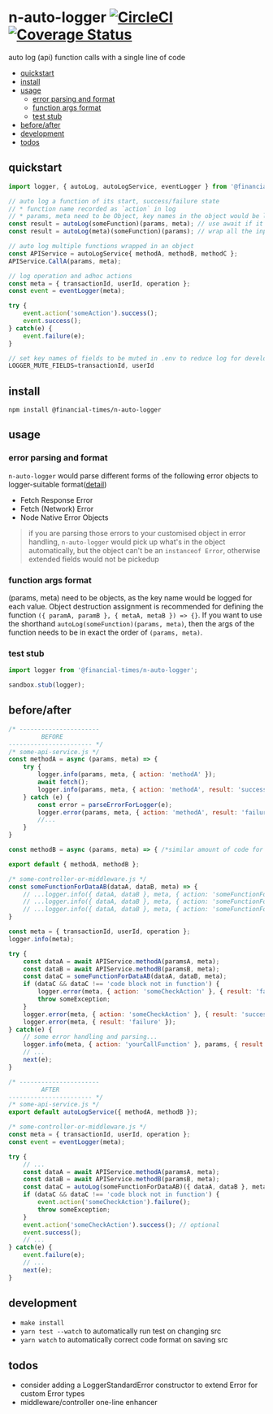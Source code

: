 # n-auto-logger [![CircleCI](https://circleci.com/gh/Financial-Times/n-auto-logger.svg?style=svg)](https://circleci.com/gh/Financial-Times/n-auto-logger) [![Coverage Status](https://coveralls.io/repos/github/Financial-Times/n-auto-logger/badge.svg?branch=master)](https://coveralls.io/github/Financial-Times/n-auto-logger?branch=master)
auto log (api) function calls with a single line of code

- [quickstart](#quickstart)
- [install](#install)
- [usage](#usage)
    * [error parsing and format](#error-parsing-and-format)
    * [function args format](#function-args-format)
    * [test stub](#test-stub)
- [before/after](#beforeafter)
- [development](#development)
- [todos](#todos)


## quickstart
```js
import logger, { autoLog, autoLogService, eventLogger } from '@financial-times/n-auto-logger';
```

```js
// auto log a function of its start, success/failure state 
// * function name recorded as `action` in log
// * params, meta need to be Object, key names in the object would be logged
const result = autoLog(someFunction)(params, meta); // use await if it is an async function
const result = autoLog(meta)(someFunction)(params); // wrap all the input values with key names as a params Object
```

```js
// auto log multiple functions wrapped in an object
const APIService = autoLogService{ methodA, methodB, methodC };
APIService.CallA(params, meta);
```

```js
// log operation and adhoc actions
const meta = { transactionId, userId, operation };
const event = eventLogger(meta);

try {
    event.action('someAction').success();
    event.success();
} catch(e) {
    event.failure(e);
}
```

```js
// set key names of fields to be muted in .env to reduce log for development
LOGGER_MUTE_FIELDS=transactionId, userId
```

## install
```shell
npm install @financial-times/n-auto-logger
```

## usage

### error parsing and format

`n-auto-logger` would parse different forms of the following error objects to logger-suitable format([detail](src/failure.js))
* Fetch Response Error
* Fetch (Network) Error
* Node Native Error Objects

> if you are parsing those errors to your customised object in error handling, `n-auto-logger` would pick up what's in the object automatically, but the object can't be an `instanceof Error`, otherwise extended fields would not be pickedup

### function args format

(params, meta) need to be objects, as the key name would be logged for each value. Object destruction assignment is recommended for defining the function `({ paramA, paramB }, { metaA, metaB }) => {}`.
If you want to use the shorthand `autoLog(someFunction)(params, meta)`, then the args of the function needs to be in exact the order of `(params, meta)`.

### test stub

```js
import logger from '@financial-times/n-auto-logger';

sandbox.stub(logger);
```

## before/after
```js
/* ---------------------- 
         BEFORE 
----------------------- */
/* some-api-service.js */
const methodA = async (params, meta) => {
    try {
        logger.info(params, meta, { action: 'methodA' });
        await fetch();
        logger.info(params, meta, { action: 'methodA', result: 'success' });
    } catch (e) {
        const error = parseErrorForLogger(e);
        logger.error(params, meta, { action: 'methodA', result: 'failure' }, error);
        //...
    }
}

const methodB = async (params, meta) => { /*similar amount of code for logger*/ };

export default { methodA, methodB };

/* some-controller-or-middleware.js */
const someFunctionForDataAB(dataA, dataB, meta) => {
    // ...logger.info({ dataA, dataB }, meta, { action: 'someFunctionForDataAB' });
    // ...logger.info({ dataA, dataB }, meta, { action: 'someFunctionForDataAB', result: 'success' });
    // ...logger.info({ dataA, dataB }, meta, { action: 'someFunctionForDataAB', result: 'failure' });
}

const meta = { transactionId, userId, operation };
logger.info(meta);

try {
    const dataA = await APIService.methodA(paramsA, meta);
    const dataB = await APIService.methodB(paramsB, meta);
    const dataC = someFunctionForDataAB(dataA, dataB, meta);
    if (dataC && dataC !== 'code block not in function') {
        logger.error(meta, { action: 'someCheckAction' }, { result: 'failure' });
        throw someException;
    }
    logger.error(meta, { action: 'someCheckAction' }, { result: 'success' });; // optional
    logger.error(meta, { result: 'failure' });
} catch(e) {
    // some error handling and parsing...
    logger.info(meta, { action: 'yourCallFunction' }, params, { result: 'failure' }, parsedError);
    // ...
    next(e);
}
```

```js
/* ---------------------- 
         AFTER
----------------------- */
/* some-api-service.js */
export default autoLogService({ methodA, methodB });

/* some-controller-or-middleware.js */
const meta = { transactionId, userId, operation };
const event = eventLogger(meta);

try {
    // ...
    const dataA = await APIService.methodA(paramsA, meta);
    const dataB = await APIService.methodB(paramsB, meta);
    const dataC = autoLog(someFunctionForDataAB)({ dataA, dataB }, meta);
    if (dataC && dataC !== 'code block not in function') {
        event.action('someCheckAction').failure();
        throw someException;
    }
    event.action('someCheckAction').success(); // optional
    event.success();
    // ...
} catch(e) {
    event.failure(e);
    // ...
    next(e);
}
```

## development
* `make install`
* `yarn test --watch` to automatically run test on changing src
* `yarn watch` to automatically correct code format on saving src

## todos
* consider adding a LoggerStandardError constructor to extend Error for custom Error types
* middleware/controller one-line enhancer
